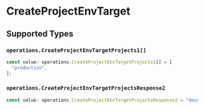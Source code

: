 # CreateProjectEnvTarget


## Supported Types

### `operations.CreateProjectEnvTargetProjects1[]`

```typescript
const value: operations.CreateProjectEnvTargetProjects1[] = [
  "production",
];
```

### `operations.CreateProjectEnvTargetProjectsResponse2`

```typescript
const value: operations.CreateProjectEnvTargetProjectsResponse2 = "development";
```

